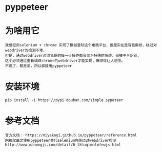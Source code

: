 # pyppeteer
# 为啥用它
    我曾经用selenium + chrome 实现了模拟登陆这个电商平台，但是实在是有些麻烦，绕过对webdriver的检测不难，
    但是，通过webdriver对浏览器的每一步操作都会留下特殊的痕迹，会被平台识别，
    这个必须通过重新编译chrome的webdriver才能实现，麻烦得让人想哭。
    不说了，都是泪，所以直接用pyppeteer
# 安装环境
    pip install -i https://pypi.douban.com/simple pypeteer
        

# 参考文档
    官方文档： https://miyakogi.github.io/pyppeteer/reference.html
    网络爬虫之使用pyppeteer替代selenium完美绕过webdriver检测 http://www.manongjc.com/detail/6-lkhaqtmnlofewjs.html